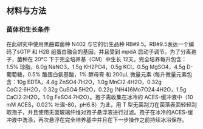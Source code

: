 ## 材料与方法

### 菌体和生长条件

在此研究中使用黑曲霉菌种 N402 与它的衍生品种 RB#9.5。RB#9.5表达一个编码了sGTP 和 H2B 组蛋白融合的基因，并且受到 mpdA 启动子调节。为了分离孢子，菌种在 20℃ 下于完全培养基（CM）中生长 12天。完全培养每升包含：1.5% 琼脂，6.0g NaNO3，1.5g KH2PO4，0.5g KCl，0.5g MgSO4，4.5g D-葡萄糖，0.5% 酪蛋白氨基酸，1% 酵母膏 和 200µL 微量元素 (每升微量元素包含：10g EDTA，4.4g ZnSO4·7H2O，1.0g MnCl2·4H2O，0.32g CoCl2·6H2O，0.32g CuSO4·5H2O，0.22g (NH4)6Mo7O24·4H2O，1.5g CaCl2·2H2O，1.0g FeSO4·7H2O）。孢子需收集在冰冷的 ACES-缓冲液中（10 mM ACES，0.02% 吐温-80，pH6.8）为此，用 T 型无菌刮刀在菌落表面轻轻刮取孢子，并且使用无菌玻璃纤维对孢子悬浮液进行过滤。孢子在冰冷的ACES-缓冲液中洗涤，再次悬浮在完全培养基中并且在下一步操作之前持续冰浴保存。